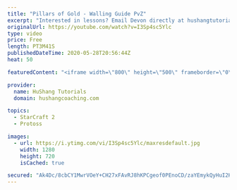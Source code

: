```yaml
---
title: "Pillars of Gold - Walling Guide PvZ"
excerpt: "Interested in lessons? Email Devon directly at hushangtutorials@outlook.com ------------------------------------------------------------------------------------------------------- Want to support HuShang Tutorials directly? Patreon is a website where you can contribute a monthly donation that will help"
originalUrl: https://youtube.com/watch?v=I3Sp4sc5Ylc
type: video
price: Free
length: PT3M41S
publishedDateTime: 2020-05-28T20:56:44Z
heat: 50

featuredContent: "<iframe width=\"800\" height=\"500\" frameborder=\"0\" src=\"https://www.youtube.com/embed/I3Sp4sc5Ylc\" allow=\"accelerometer; autoplay; encrypted-media; gyroscope; picture-in-picture\" allowfullscreen></iframe>"

provider:
  name: HuShang Tutorials
  domain: hushangcoaching.com

topics:
  - StarCraft 2
  - Protoss

images:
  - url: https://i.ytimg.com/vi/I3Sp4sc5Ylc/maxresdefault.jpg
    width: 1280
    height: 720
    isCached: true

secured: "Ak4Dc/8cbCY1MwrVOeY+CH27xFAvRJ8hKPCgeof0PEnoCD/zaYEmykQyHuI2HiB74woyIISXHPlRnB84tyKC/i4w0w39FBFbyow8lb+b+U5HxV6ZAtOto3ofBAOBV1QfgE5bPgBrbYGLiKRZk/1m49jQNrrmrbeYz/F7IzsnpOFvyEMbJ2jlz1hsZpwRow8bVVXwDLZLADjjsSsafCTSEOw/O4TPXoR+4iwkk0EtCbCKbZP/6iRsQ8sE5GjdkqX5WFd9X1JxwgzZjQZq+ok5fU5VNEiyJoZNHyrsaGfQr5VscJ7umCEEJMZSCRsLz6o28ZjvBHXvsgscO/Z0s9azoEKM5Aj9uTeYAwDqKJVovk9Lb1YPr3Odcf3hYNXMvKgqBr4V9+iZY9tU9VpPQQ+x53xtAzSZ8zTZ8dBBcVazdCM=;Yz18qqZHyr/RsrHhfYHXnA=="
---
```



